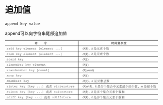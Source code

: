# 追加值

```text
append key value
```

append可以向字符串尾部追加值

![](../../.gitbook/assets/image%20%2832%29.png)

